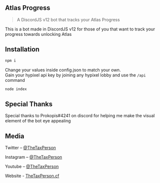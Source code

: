 ## Atlas Progress
> A DiscordJS v12 bot that tracks your Atlas Progress

This is a bot made in DiscordJS v12 for those of you that want to track your progress towards unlocking Atlas

## Installation

```sh
npm i
```
Change your values inside config.json to match your own.
<br>Gain your hypixel api key by joining any hypixel lobby and use the ```/api``` command
```sh
node index
```

## Special Thanks
Special thanks to Prokopis#4241 on discord for helping me make the visual element of the bot eye appealing
## Media

Twitter – [@TheTaxPerson](https://twitter.com/TheTaxPerson)

Instagram – [@TheTaxPerson](https://instagram.com/TheTaxPerson)

Youtube – [@TheTaxPerson](https://youtube.com/TheTaxPerson)

Website - [TheTaxPerson.cf](https://www.thetaxperson.cf)


